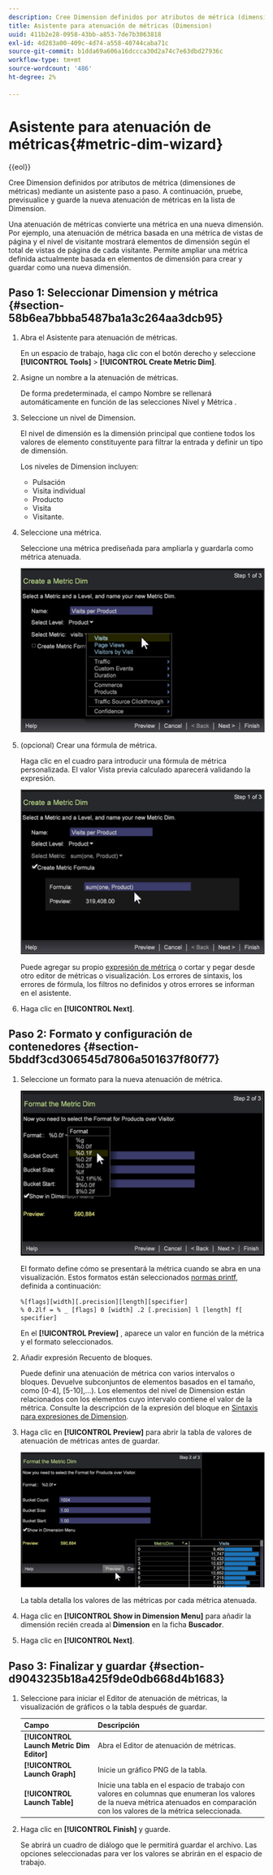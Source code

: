 ```yaml
---
description: Cree Dimension definidos por atributos de métrica (dimensiones de métricas) mediante un asistente paso a paso. A continuación, pruebe, previsualice y guarde la nueva atenuación de métricas en la lista de Dimension.
title: Asistente para atenuación de métricas (Dimension)
uuid: 411b2e28-0958-43bb-a853-7de7b3063818
exl-id: 4d283a00-409c-4d74-a558-40744caba71c
source-git-commit: b1dda69a606a16dccca30d2a74c7e63dbd27936c
workflow-type: tm+mt
source-wordcount: '486'
ht-degree: 2%

---
```


# Asistente para atenuación de métricas{#metric-dim-wizard}

{{eol}}

Cree Dimension definidos por atributos de métrica (dimensiones de métricas) mediante un asistente paso a paso. A continuación, pruebe, previsualice y guarde la nueva atenuación de métricas en la lista de Dimension.

Una atenuación de métricas convierte una métrica en una nueva dimensión. Por ejemplo, una atenuación de métrica basada en una métrica de vistas de página y el nivel de visitante mostrará elementos de dimensión según el total de vistas de página de cada visitante. Permite ampliar una métrica definida actualmente basada en elementos de dimensión para crear y guardar como una nueva dimensión.

## Paso 1: Seleccionar Dimension y métrica {#section-58b6ea7bbba5487ba1a3c264aa3dcb95}

1. Abra el Asistente para atenuación de métricas.

   En un espacio de trabajo, haga clic con el botón derecho y seleccione **[!UICONTROL Tools]** > **[!UICONTROL Create Metric Dim]**.

1. Asigne un nombre a la atenuación de métricas.

   De forma predeterminada, el campo Nombre se rellenará automáticamente en función de las selecciones Nivel y Métrica .

1. Seleccione un nivel de Dimension.

   El nivel de dimensión es la dimensión principal que contiene todos los valores de elemento constituyente para filtrar la entrada y definir un tipo de dimensión.

   Los niveles de Dimension incluyen:

   * Pulsación
   * Visita individual
   * Producto
   * Visita
   * Visitante.

1. Seleccione una métrica.

   Seleccione una métrica prediseñada para ampliarla y guardarla como métrica atenuada.

   ![](assets/6_4_workstation_metricdim_metric.png)

1. (opcional) Crear una fórmula de métrica.

   Haga clic en el cuadro para introducir una fórmula de métrica personalizada. El valor Vista previa calculado aparecerá validando la expresión.

   ![](assets/6_4_workstation_metricdim_create_metric.png)

   Puede agregar su propio [expresión de métrica](https://experienceleague.adobe.com/docs/data-workbench/using/client/qry-lang-syntx/c-syntx-mtrc-exp.html) o cortar y pegar desde otro editor de métricas o visualización. Los errores de sintaxis, los errores de fórmula, los filtros no definidos y otros errores se informan en el asistente.

1. Haga clic en **[!UICONTROL Next]**.

## Paso 2: Formato y configuración de contenedores {#section-5bddf3cd306545d7806a501637f80f77}

1. Seleccione un formato para la nueva atenuación de métrica.

   ![](assets/6_4_workstation_metricdim_format_metric.png)

   El formato define cómo se presentará la métrica cuando se abra en una visualización. Estos formatos están seleccionados [normas printf](https://www.cplusplus.com/reference/cstdio/printf/), definida a continuación:

   ```
   %[flags][width][.precision][length][specifier]
   % 0.2lf = % _ [flags] 0 [width] .2 [.precision] l [length] f[ specifier]
   ```

   En el **[!UICONTROL Preview]** , aparece un valor en función de la métrica y el formato seleccionados.

1. Añadir expresión Recuento de bloques.

   Puede definir una atenuación de métrica con varios intervalos o bloques. Devuelve subconjuntos de elementos basados en el tamaño, como [0-4], [5-10],...). Los elementos del nivel de Dimension están relacionados con los elementos cuyo intervalo contiene el valor de la métrica. Consulte la descripción de la expresión del bloque en [Sintaxis para expresiones de Dimension](https://experienceleague.adobe.com/docs/data-workbench/using/client/qry-lang-syntx/c-syntx-dim-exp.html).

1. Haga clic en **[!UICONTROL Preview]** para abrir la tabla de valores de atenuación de métricas antes de guardar.

   ![](assets/6_4_workstation_metricdim_preview.png)

   La tabla detalla los valores de las métricas por cada métrica atenuada.

1. Haga clic en **[!UICONTROL Show in Dimension Menu]** para añadir la dimensión recién creada al **Dimension** en la ficha **Buscador**.

1. Haga clic en **[!UICONTROL Next]**.

## Paso 3: Finalizar y guardar {#section-d9043235b18a425f9de0db668d4b1683}

1. Seleccione para iniciar el Editor de atenuación de métricas, la visualización de gráficos o la tabla después de guardar.

   | Campo | Descripción |
   |---|---|
   | **[!UICONTROL Launch Metric Dim Editor]** | Abra el Editor de atenuación de métricas. |
   | **[!UICONTROL Launch Graph]** | Inicie un gráfico PNG de la tabla. |
   | **[!UICONTROL Launch Table]** | Inicie una tabla en el espacio de trabajo con valores en columnas que enumeran los valores de la nueva métrica atenuados en comparación con los valores de la métrica seleccionada. |

1. Haga clic en **[!UICONTROL Finish]** y guarde.

   Se abrirá un cuadro de diálogo que le permitirá guardar el archivo. Las opciones seleccionadas para ver los valores se abrirán en el espacio de trabajo.
